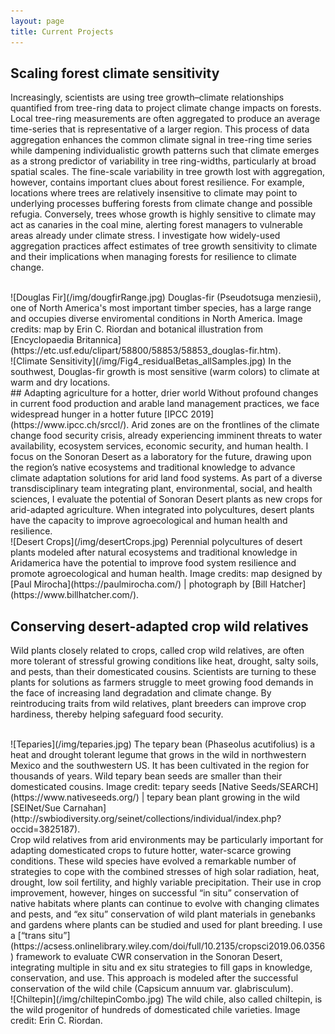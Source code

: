 ```yaml
---
layout: page
title: Current Projects
---
```


## Scaling forest climate sensitivity 
Increasingly, scientists are using tree growth–climate relationships quantified from tree-ring data to project climate change impacts on forests. Local tree-ring measurements are often aggregated to produce an average time-series that is representative of a larger region. This process of data aggregation enhances the common climate signal in tree-ring time series while dampening individualistic growth patterns such that climate emerges as a strong predictor of variability in tree ring-widths, particularly at broad spatial scales. The fine-scale variability in tree growth lost with aggregation, however, contains important clues about forest resilience. For example, locations where trees are relatively insensitive to climate may point to underlying processes buffering forests from climate change and possible refugia. Conversely, trees whose growth is highly sensitive to climate may act as canaries in the coal mine, alerting forest managers to vulnerable areas already under climate stress. I investigate how widely-used aggregation practices affect estimates of tree growth sensitivity to climate and their implications when managing forests for resilience to climate change.

 <br />
 ![Douglas Fir](/img/dougfirRange.jpg)
Douglas-fir (Pseudotsuga menziesii), one of North America's most important timber species, has a large range and occupies diverse enviromental conditions in North America. Image credits: map by Erin C. Riordan and botanical illustration from [Encyclopaedia Britannica](https://etc.usf.edu/clipart/58800/58853/58853_douglas-fir.htm).

 <br />
 ![Climate Sensitivity](/img/Fig4_residualBetas_allSamples.jpg)
In the southwest, Douglas-fir growth is most sensitive (warm colors) to climate at warm and dry locations.

 <br />
## Adapting agriculture for a hotter, drier world 
Without profound changes in current food production and arable land management practices, we face widespread hunger in a hotter future [IPCC 2019](https://www.ipcc.ch/srccl/). Arid zones are on the frontlines of the climate change food security crisis, already experiencing imminent threats to water availability, ecosystem services, economic security, and human health. I focus on the Sonoran Desert as a laboratory for the future, drawing upon the region’s native ecosystems and traditional knowledge to advance climate adaptation solutions for arid land food systems. As part of a diverse transdisciplinary team integrating plant, environmental, social, and health sciences, I evaluate the potential of Sonoran Desert plants as new crops for arid-adapted agriculture. When integrated into polycultures, desert plants have the capacity to improve agroecological and human health and resilience. 

 <br />
 ![Desert Crops](/img/desertCrops.jpg)
Perennial polycultures of desert plants modeled after natural ecosystems and traditional knowledge in Aridamerica have the potential to improve food system resilience and promote agroecological and human health. Image credits: map designed by [Paul Mirocha](https://paulmirocha.com/) | photograph by [Bill Hatcher](https://www.billhatcher.com/).

 <br />
 
## Conserving desert-adapted crop wild relatives
Wild plants closely related to crops, called crop wild relatives, are often more tolerant of stressful growing conditions like heat, drought, salty soils, and pests, than their domesticated cousins. Scientists are turning to these plants for solutions as farmers struggle to meet growing food demands in the face of increasing land degradation and climate change. By reintroducing traits from wild relatives, plant breeders can improve crop hardiness, thereby helping safeguard food security. 

<br />
![Teparies](/img/teparies.jpg)
The tepary bean (Phaseolus acutifolius) is a heat and drought tolerant legume that grows in the wild in northwestern Mexico and the southwestern US. It has been cultivated in the region for thousands of years. Wild tepary bean seeds are smaller than their domesticated cousins. Image credit: tepary seeds [Native Seeds/SEARCH](https://www.nativeseeds.org/) | tepary bean plant growing in the wild [SEINet/Sue Carnahan](http://swbiodiversity.org/seinet/collections/individual/index.php?occid=3825187).

<br />
Crop wild relatives from arid environments may be particularly important for adapting domesticated crops to future hotter, water-scarce growing conditions. These wild species have evolved a remarkable number of strategies to cope with the combined stresses of high solar radiation, heat, drought, low soil fertility, and highly variable precipitation. Their use in crop improvement, however, hinges on successful “in situ” conservation of native habitats where plants can continue to evolve with changing climates and pests, and “ex situ” conservation of wild plant materials in genebanks and gardens where plants can be studied and used for plant breeding. I use a [“trans situ”](https://acsess.onlinelibrary.wiley.com/doi/full/10.2135/cropsci2019.06.0356) framework to evaluate CWR conservation in the Sonoran Desert, integrating multiple in situ and ex situ strategies to fill gaps in knowledge, conservation, and use. This approach is modeled after the successful conservation of the wild chile (Capsicum annuum var. glabrisculum).

<br />
![Chiltepin](/img/chiltepinCombo.jpg)
The wild chile, also called chiltepin, is the wild progenitor of hundreds of domesticated chile varieties. Image credit: Erin C. Riordan.
